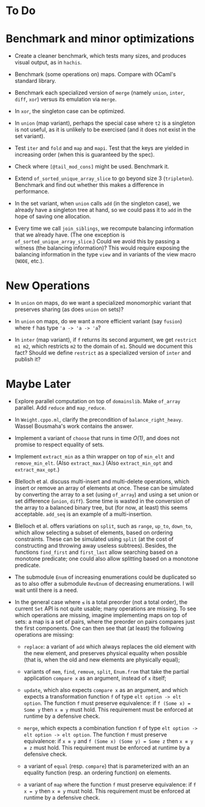 # To Do

# Benchmark and minor optimizations

* Create a cleaner benchmark,
  which tests many sizes,
  and produces visual output,
  as in `hachis`.

* Benchmark (some operations on) maps.
  Compare with OCaml's standard library.

* Benchmark each specialized version of `merge`
  (namely `union`, `inter`, `diff`, `xor`)
  versus its emulation via `merge`.

* In `xor`, the singleton case can be optimized.

* In `union` (map variant), perhaps the special case where `t2` is a singleton
  is not useful, as it is unlikely to be exercised (and it does not exist in
  the set variant).

* Test `iter` and `fold` and `map` and `mapi`.
  Test that the keys are yielded in increasing order
  (when this is guaranteed by the spec).

* Check where `[@tail_mod_cons]` might be used. Benchmark it.

* Extend `of_sorted_unique_array_slice` to go beyond size 3 (`tripleton`).
  Benchmark and find out whether this makes a difference in performance.

* In the set variant,
  when `union` calls `add` (in the singleton case),
  we already have a singleton tree at hand,
  so we could pass it to `add`
  in the hope of saving one allocation.

* Every time we call `join_siblings`, we recompute balancing information that
  we already have. (The one exception is `of_sorted_unique_array_slice`.)
  Could we avoid this by passing a witness (the balancing information)?
  This would require exposing the balancing information in the type `view`
  and in variants of the view macro (`NODE`, etc.).

# New Operations

* In `union` on maps,
  do we want a specialized monomorphic variant
  that preserves sharing (as does `union` on sets)?

* In `union` on maps,
  do we want a more efficient variant (say `fusion`)
  where `f` has type `'a -> 'a -> 'a`?

* In `inter` (map variant),
  if `f` returns its second argument, we get `restrict m1 m2`,
  which restricts `m2` to the domain of `m1`.
  Should we document this fact?
  Should we define `restrict` as a specialized version of `inter`
  and publish it?

# Maybe Later

* Explore parallel computation on top of `domainslib`.
  Make `of_array` parallel.
  Add `reduce` and `map_reduce`.

* In `Weight.cppo.ml`, clarify the precondition of `balance_right_heavy`.
  Wassel Bousmaha's work contains the answer.

* Implement a variant of `choose` that runs in time *O(1)*,
  and does not promise to respect equality of sets.

* Implement `extract_min` as a thin wrapper on top of
  `min_elt` and `remove_min_elt`. (Also `extract_max`.)
  (Also `extract_min_opt` and `extract_max_opt`.)

* Blelloch et al. discuss multi-insert and multi-delete operations, which
  insert or remove an array of elements at once. These can be simulated by
  converting the array to a set (using `of_array`) and using a set union or
  set difference (`union`, `diff`). Some time is wasted in the conversion of
  the array to a balanced binary tree, but (for now, at least) this seems
  acceptable. `add_seq` is an example of a multi-insertion.

* Blelloch et al. offers variations on `split`, such as `range`, `up_to`,
  `down_to`, which allow selecting a subset of elements, based on ordering
  constraints. These can be simulated using `split` (at the cost of
  constructing and throwing away useless subtrees). Besides, the functions
  `find_first` and `first_last` allow searching based on a monotone predicate;
  one could also allow splitting based on a monotone predicate.

* The submodule `Enum` of increasing enumerations could be duplicated so as to
  also offer a submodule `RevEnum` of decreasing enumerations. I will wait
  until there is a need.

* In the general case where `≤` is a total preorder (not a total order), the
  current `Set` API is not quite usable; many operations are missing. To see
  which operations are missing, imagine implementing maps on top of sets: a
  map is a set of pairs, where the preorder on pairs compares just the first
  components. One can then see that (at least) the following operations are
  missing:

  + `replace`: a variant of `add` which always replaces the old element with
    the new element, and preserves physical equality when possible (that is,
    when the old and new elements are physically equal);

  + variants of `mem`, `find`, `remove`, `split`, `Enum.from` that take the
    partial application `compare x` as an argument, instead of `x` itself;

  + `update`, which also expects `compare x` as an argument, and which expects
    a transformation function `f` of type `elt option -> elt option`.
    The function `f` must preserve equivalence:
    if `f (Some x) = Some y` then `x ≡ y` must hold.
    This requirement must be enforced at runtime by a defensive check.

  + `merge`, which expects a combination function `f` of type
    `elt option -> elt option -> elt option`.
    The function `f` must preserve equivalence:
    if `x ≡ y` and `f (Some x) (Some y) = Some z`
    then `x ≡ y ≡ z` must hold.
    This requirement must be enforced at runtime by a defensive check.

  + a variant of `equal` (resp. `compare`) that is parameterized with an
    an equality function (resp. an ordering function) on elements.

  + a variant of `map` where the function `f` must preserve equivalence:
    if `f x = y` then `x ≡ y` must hold.
    This requirement must be enforced at runtime by a defensive check.
